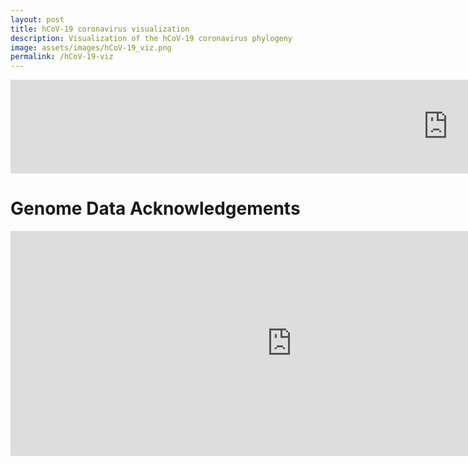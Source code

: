 ```yaml
---
layout: post
title: hCoV-19 coronavirus visualization
description: Visualization of the hCoV-19 coronavirus phylogeny 
image: assets/images/hCoV-19_viz.png
permalink: /hCoV-19-viz
---
```


<div style="background: white">
<iframe title="hCoV-2019 Visualization" width="1400" frameborder="0" scrolling="no" marginheight="0" marginwidth="0" src="https://jtmccr1.github.io/sars2/"></iframe>
</div>

# Genome Data Acknowledgements

<iframe  title="Data Acknowledgements" width="900" height="360" frameborder="0" marginheight="0" marginwidth="0"  src ="https://rambaut.github.io/ncov-2019/acknowledgments.html"></iframe>
